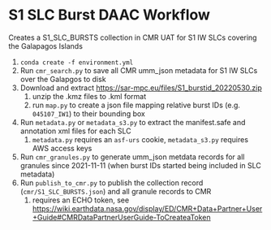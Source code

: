 # S1 SLC Burst DAAC Workflow

Creates a S1_SLC_BURSTS collection in CMR UAT for S1 IW SLCs covering the Galapagos Islands

1. `conda create -f environment.yml`
1. Run `cmr_search.py` to save all CMR umm_json metadata for  S1 IW SLCs over the Galapgos to disk
1. Download and extract https://sar-mpc.eu/files/S1_burstid_20220530.zip
   1. unzip the .kmz files to .kml format
   1. run `map.py` to create a json file mapping relative burst IDs (e.g. `045107_IW1`) to their bounding box
1. Run `metadata.py` or `metadata_s3.py` to extract the manifest.safe and annotation xml files for each SLC
   1. `metadata.py` requires an `asf-urs` cookie, `metadata_s3.py` requires AWS access keys
1. Run `cmr_granules.py` to generate umm_json metdata records for all granules since 2021-11-11 (when burst IDs started being included in SLC metadata)
1. Run `publish_to_cmr.py` to publish the collection record (`cmr/S1_SLC_BURSTS.json`) and all granule records to CMR
   1. requires an ECHO token, see https://wiki.earthdata.nasa.gov/display/ED/CMR+Data+Partner+User+Guide#CMRDataPartnerUserGuide-ToCreateaToken
